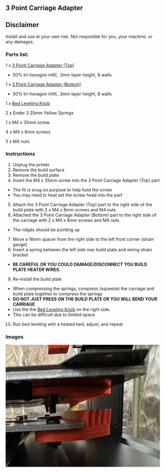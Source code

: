 ## 3 Point Carriage Adapter

## Disclaimer

Install and use at your own risk. Not responible for you, your machine, or any damages.

### Parts list:

1 x [3 Point Carriage Adapter (Top)](3%20Point%20Carriage%20Adapter%20%28Top%29.stl)
- 50% tri-hexagon infill, .3mm layer height, 8 walls

1 x [3 Point Carriage Adapter (Bottom)](3%20Point%20Carriage%20Adapter%20%28Bottom%29.stl)
- 50% tri-hexagon infill, .3mm layer height, 8 walls

1 x [Bed Leveling Knob](Bed%20Leveling%20Knob.stl)

2 x Ender 3 25mm Yellow Springs

1 x M4 x 35mm screw

4 x M4 x 8mm screws

5 x M4 nuts

### Instructions

1. Unplug the printer
2. Remove the build surface
3. Remove the build plate 
4. Insert the M4 x 35mm screw into the 3 Point Carriage Adapter (Top) part
 - The fit is snug on purpose to help hold the screw
 - You may need to heat set the screw head into the part
5. Attach the 3 Point Carriage Adapter (Top) part to the right side of the build plate with 2 x M4 x 8mm screws and M4 nuts
6. Attached the 3 Point Carriage Adapter (Bottom) part to the right side of the carriage with 2 x M4 x 8mm screws and M4 nuts
- The ridges should be pointing up
7. Move a 16mm spacer from the right side to the left front corner (strain gauge)
8. Insert a spring between the left side rear build plate and wiring strain bracket
- **BE CAREFUL OR YOU COULD DAMAGE/DISCONNECT YOU BUILD PLATE HEATER WIRES**
9. Re-install the build plate
- When compressing the springs, compress (squeeze) the carriage and build plate together to compress the springs
- **DO NOT JUST PRESS ON THE BUILD PLATE OR YOU WILL BEND YOUR CARRIAGE**
- Use the the [Bed Leveling Knob](Bed%20Leveling%20Knob.stl) on the right side.
- This can be difficult due to limited space
10. Run bed leveling with a heated bed, adjust, and repeat

### Images

![Image 1](image-1.jpg "Image 1")
